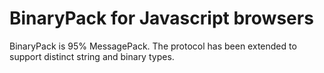 BinaryPack for Javascript browsers
========

BinaryPack is 95% MessagePack. The protocol has been extended to support distinct string and binary types.